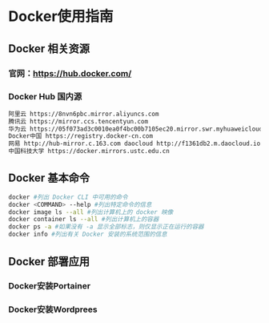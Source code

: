 # Docker使用指南
## Docker 相关资源
### 官网：https://hub.docker.com/
### Docker Hub 国内源
```bash
阿里云 https://8nvn6pbc.mirror.aliyuncs.com
腾讯云 https://mirror.ccs.tencentyun.com
华为云 https://05f073ad3c0010ea0f4bc00b7105ec20.mirror.swr.myhuaweicloud.com
Docker中国 https://registry.docker-cn.com
网易 http://hub-mirror.c.163.com daocloud http://f1361db2.m.daocloud.io
中国科技大学 https://docker.mirrors.ustc.edu.cn
```
## Docker 基本命令
```bash
docker #列出 Docker CLI 中可用的命令
docker <COMMAND> --help #列出特定命令的信息
docker image ls --all #列出计算机上的 docker 映像
docker container ls --all #列出计算机上的容器
docker ps -a #如果没有 -a 显示全部标志，则仅显示正在运行的容器
docker info #列出有关 Docker 安装的系统范围的信息
```
## Docker 部署应用
### Docker安装Portainer
### Docker安装Wordprees
